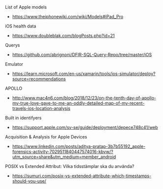 List of Apple models
- https://www.theiphonewiki.com/wiki/Models#iPad_Pro

iOS health data
- https://www.doubleblak.com/blogPosts.php?id=21

Querys
- https://github.com/abrignoni/DFIR-SQL-Query-Repo/tree/master/iOS

Emulator
- https://learn.microsoft.com/en-us/xamarin/tools/ios-simulator/deploy?source=recommendations

APOLLO
- http://www.mac4n6.com/blog/2018/12/23/on-the-tenth-day-of-apollo-my-true-love-gave-to-me-an-oddly-detailed-map-of-my-recent-travels-ios-location-analysis

Built in identifyers
- https://support.apple.com/sv-se/guide/deployment/depece748c41/web

Acquisition & Analysis for Apple Devices
- https://www.linkedin.com/posts/aditya-pratap-3b7b55192_apple-forensics-activity-7029511840447574016-kbvw/?utm_source=share&utm_medium=member_android

POSIX vs Extended Attribut: Vilka tidsstämplar ska du använda?
- https://sumuri.com/posix-vs-extended-attribute-which-timestamps-should-you-use/
